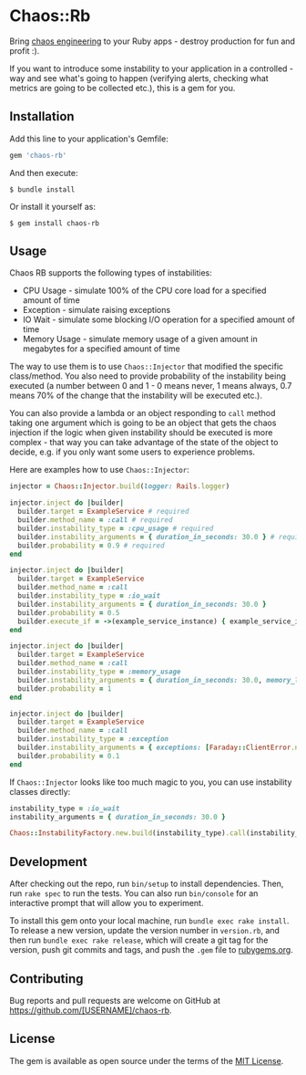 # Chaos::Rb

Bring [chaos engineering](https://en.wikipedia.org/wiki/Chaos_engineering) to your Ruby apps - destroy production for fun and profit :).

If you want to introduce some instability to your application in a controlled - way and see what's going to happen (verifying alerts, checking what metrics are going to be collected etc.), this is a gem for you.

## Installation

Add this line to your application's Gemfile:

```ruby
gem 'chaos-rb'
```

And then execute:

    $ bundle install

Or install it yourself as:

    $ gem install chaos-rb

## Usage

Chaos RB supports the following types of instabilities:

- CPU Usage - simulate 100% of the CPU core load for a specified amount of time
- Exception - simulate raising exceptions
- IO Wait - simulate some blocking I/O operation for a specified amount of time
- Memory Usage - simulate memory usage of a given amount in megabytes for a specified amount of time

The way to use them is to use `Chaos::Injector` that modified the specific class/method. You also need to provide probability of the instability being executed (a number between 0 and 1 - 0 means never, 1 means always, 0.7 means 70% of the change that the instability will be executed etc.).

You can also provide a lambda or an object responding to `call` method taking one argument which is going to be an object that gets the chaos injection if the logic when given instability should be executed is more complex - that way you can take advantage of the state of the object to decide, e.g. if you only want some users to experience problems.

Here are examples how to use `Chaos::Injector`:


``` rb
injector = Chaos::Injector.build(logger: Rails.logger)

injector.inject do |builder|
  builder.target = ExampleService # required
  builder.method_name = :call # required
  builder.instability_type = :cpu_usage # required
  builder.instability_arguments = { duration_in_seconds: 30.0 } # required
  builder.probability = 0.9 # required
end

injector.inject do |builder|
  builder.target = ExampleService
  builder.method_name = :call
  builder.instability_type = :io_wait
  builder.instability_arguments = { duration_in_seconds: 30.0 }
  builder.probability = 0.5
  builder.execute_if = ->(example_service_instance) { example_service_instance.current_user.admin? } # optional
end

injector.inject do |builder|
  builder.target = ExampleService
  builder.method_name = :call
  builder.instability_type = :memory_usage
  builder.instability_arguments = { duration_in_seconds: 30.0, memory_limit_in_megabytes: 1000 }
  builder.probability = 1
end

injector.inject do |builder|
  builder.target = ExampleService
  builder.method_name = :call
  builder.instability_type = :exception
  builder.instability_arguments = { exceptions: [Faraday::ClientError.new("HTTP connection error"), ActiveRecord::RecordInvalid] }
  builder.probability = 0.1
end
```

If `Chaos::Injector` looks like too much magic to you, you can use instability classes directly:

``` rb
instability_type = :io_wait
instability_arguments = { duration_in_seconds: 30.0 }

Chaos::InstabilityFactory.new.build(instability_type).call(instability_arguments)
```

## Development

After checking out the repo, run `bin/setup` to install dependencies. Then, run `rake spec` to run the tests. You can also run `bin/console` for an interactive prompt that will allow you to experiment.

To install this gem onto your local machine, run `bundle exec rake install`. To release a new version, update the version number in `version.rb`, and then run `bundle exec rake release`, which will create a git tag for the version, push git commits and tags, and push the `.gem` file to [rubygems.org](https://rubygems.org).

## Contributing

Bug reports and pull requests are welcome on GitHub at https://github.com/[USERNAME]/chaos-rb.


## License

The gem is available as open source under the terms of the [MIT License](https://opensource.org/licenses/MIT).
